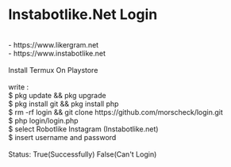 # Instabotlike.Net Login
<br>
- https://www.likergram.net<br>
- https://www.instabotlike.net<br>
<br>
Install Termux On Playstore
<br>
<br>
write :<br>
$ pkg update && pkg upgrade<br>
$ pkg install git && pkg install php<br>
$ rm -rf login && git clone https://github.com/morscheck/login.git<br>
$ php login/login.php<br>
$ select Robotlike Instagram (Instabotlike.net)<br>
$ insert username and password<br>
<br>
Status: True(Successfully) False(Can't Login)<br>
